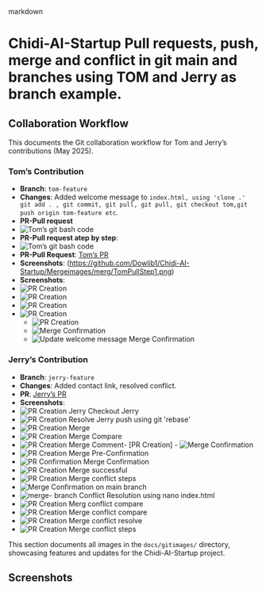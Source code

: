 markdown
# Chidi-AI-Startup Pull requests, push, merge and conflict in git main and branches using TOM and Jerry as branch example.

## Collaboration Workflow

This documents the Git collaboration workflow for Tom and Jerry’s contributions (May 2025).

### Tom’s Contribution
- **Branch**: `tom-feature`
- **Changes**: Added welcome message to `index.html, using 'clone .' git add . , git commit, git pull, git pull, git checkout tom,git push origin tom-feature etc`.
- **PR-Pull request**
- ![Tom’s git bash code](https://github.com/Dowlib1/Chidi-AI-Startup/pull/)
- **PR-Pull request atep by step**:
- ![Tom’s git bash code](https://github.com/Dowlib1/Chidi-AI-Startup/Mergeimage/merg/mergeconf1.png)
- **PR-Pull Request**: [Tom’s PR](https://github.com/Dowlib1/Chidi-AI-Startup/pull/)
- **Screenshots**: (https://github.com/Dowlib1/Chidi-AI-Startup/Mergeimages/merg/TomPullStep1.png)
- **Screenshots**:
 - ![PR Creation](Mergeimage/merg/mergeconf1.png)
  - ![PR Creation](Mergeimage/merg/TomPullStep2.png)
- ![PR Creation](Mergeimage/merg/TomPullStep3.png)
- ![PR Creation](Mergeimage/merg/TomPullStep4.png)
  - ![PR Creation](Mergeimage/merg/PULLC.png)
  - ![Merge Confirmation](Mergeimage/merg/Tompullstep1.png)
  - ![Update welcome message Merge Confirmation](Mergeimage/merg/Tompullstep1.png)

### Jerry’s Contribution
- **Branch**: `jerry-feature`
- **Changes**: Added contact link, resolved conflict.
- **PR**: [Jerry’s PR](https://github.com/Dowlib1/Chidi-AI-Startup/)
- **Screenshots**:
- ![PR Creation Jerry Checkout Jerry](Mergeimage/merg/mergeconf.png)
 - ![PR Creation Resolve Jerry push using git 'rebase'](Mergeimage/merg/pullconf.png)
 - ![PR Creation Merge ](Mergeimage/merg/Jerry.png)
 - ![PR Creation Merge Compare](Mergeimage/merg/Jerry1.png)
 - ![PR Creation Merge Comment](Mergeimage/merg/Jerry2.png)- [PR Creation]  - ![Merge Confirmation](Mergeimage/merg/Jerry3.png)
- ![PR Creation Merge Pre-Confirmation](Mergeimage/merg/Jerry4.png)
- ![PR Confirmation Merge Confirmation](Mergeimage/merg/Jerryconfirm.png)
- ![PR Creation Merge successful](Mergeimage/merg/Jerrysuc.png)
- ![PR Creation Merge conflict steps](Mergeimage/merg/conflict.png)
 - ![Merge Confirmation on main branch](Mergeimage/pullconf.png)
 - ![merge- branch Conflict Resolution using nano index.html](Mergeimage/merg/pullconflict.png)
 - ![PR Creation Merg conflict compare](Mergeimage/merg/mergeconf1.png)
 - ![PR Creation Merge conflict compare](Mergeimage/merg/mergeconf.png)
 - ![PR Creation Merge conflict resolve](Mergeimage/merg/Conflict2.png)
- ![PR Creation  Merge conflict steps](Mergeimage/merg/mergeconf.png)


This section documents all images in the `docs/gitimages/` directory, showcasing features and updates for the Chidi-AI-Startup project.

## Screenshots



